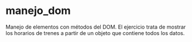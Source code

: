 # manejo_dom
Manejo de elementos con métodos del DOM. El ejercicio trata de mostrar los horarios de trenes a partir de un objeto que contiene todos los datos.
